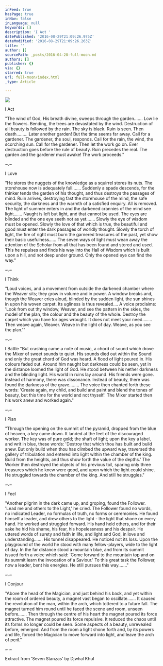 ```yaml
---
inFeed: true
hasPage: true
inNav: false
inLanguage: null
keywords: []
description: 'I Act '
datePublished: '2016-08-29T21:09:26.975Z'
dateModified: '2016-08-29T21:09:26.263Z'
title: ''
author: []
sourcePath: _posts/2016-04-28-full-moon.md
authors: []
publisher: {}
via: {}
starred: true
url: full-moon/index.html
_type: Article

---
```

![](https://the-grid-user-content.s3-us-west-2.amazonaws.com/f0db5bce-3260-4baa-bb07-24c17c831e76.jpg)

I Act 

"The wind of God, His breath divine, sweeps through the garden....... Low lie the flowers. Bending, the trees are devastated by the wind. Destruction of all beauty is followed by the rain. The sky is black. Ruin is seen. Then death......... Later another garden! But the time seems far away. Call for a gardener. The gardener, the soul, responds. Call for the rain, the wind, the scorching sun. Call for the gardener. Then let the work go on. Ever destruction goes before the rule of beauty. Ruin precedes the real. The garden and the gardener must awake! The work proceeds." 

~.~ 

I Love 

"He stores the nuggets of the knowledge as a squirrel stores its nuts. The storehouse now is adequately full....... Suddenly a spade descends, for the thinker tends the garden of his thought, and thus destroys the passages of mind. Ruin arrives, destroying fast the storehouse of the mind, the safe security, the darkness and the warmth of a satisfied enquiry. All is removed. The light of summer enters in and the darkened crannies of the mind see light....... Naught is left but light, and that cannot be used. The eyes are blinded and the one eye seeth not as yet....... Slowly the eye of wisdom must be opened. Slowly the love of that which is true, the beautiful and good must enter the dark passages of worldly thought. Slowly the torch of light, the fire of right must burn the garnered treasures of the past, yet show their basic usefulness...... The seven ways of light must wean away the attention of the Scholar from all that has been found and stored and used. This he repulses and finds his way into the Hall of Wisdom which is built upon a hill, and not deep under ground. Only the opened eye can find the way." 

~.~ 

I Think 

"Loud voices, and a movement from outside the darkened chamber where the Weaver sits; they grow in volume and in power. A window breaks and, though the Weaver cries aloud, blinded by the sudden light, the sun shines in upon his woven carpet. Its ugliness is thus revealed.... A voice proclaims: 'Look from out thy window, Weaver, and see the pattern in the skies, the model of the plan, the colour and the beauty of the whole. Destroy the carpet which you have for ages wrought. It does not meet your need........ Then weave again, Weaver. Weave in the light of day. Weave, as you see the plan.'" 

~.~ 

I Battle "But crashing came a note of music, a chord of sound which drove the Mixer of sweet sounds to quiet. His sounds died out within the Sound and only the great chord of God was heard. A flood of light poured in. His colours faded out. Around him naught but darkness could be seen, yet in the distance loomed the light of God. He stood between his nether darkness and the blinding light. His world in ruins lay around. His friends were gone. Instead of harmony, there was dissonance. Instead of beauty, there was found the darkness of the grave........ The voice then chanted forth these words: 'Create again, my child, and build and paint and blend the tones of beauty, but this time for the world and not thyself.' The Mixer started then his work anew and worked again." 

~.~ 

I Plan 

"Through the opening on the summit of the pyramid, dropped from the blue of heaven, a key came down. It landed at the feet of the discouraged worker. The key was of pure gold; the shaft of light; upon the key a label, and writ in blue, these words: 'Destroy that which thou has built and build anew. But only build when thou has climbed the upward way, traversed the gallery of tribulation and entered into light within the chamber of the king. Build from the heights, and thus show forth the value of the depths.' The Worker then destroyed the objects of his previous toil, sparing only three treasures which he knew were good, and upon which the light could shine. He struggled towards the chamber of the king. And still he struggles." 

~.~ 

I Feel 

"Another pilgrim in the dark came up, and groping, found the Follower. 'Lead me and others to the Light,' he cried. The Follower found no words, no indicated Leader, no formulas of truth, no forms or ceremonies. He found himself a leader, and drew others to the light - the light that shone on every hand. He worked and struggled forward. His hand held others, and for their sake he hid his shame, his fear, his hopelessness and his despair. He uttered words of surety and faith in life, and light and God, in love and understanding....... His tunnel disappeared. He noticed not its loss. Upon the playground of the world he stood with many fellow-players, wide to the light of day. In the far distance stood a mountain blue, and from its summit issued forth a voice which said: 'Come forward to the mountain top and on its summit learn the invocation of a Saviour.' To this great task the Follower, now a leader, bent his energies. He still pursues this way......." 

~.~ 

I Conjour 

"Above the head of the Magician, and just behind his back, and yet within the room of ordered beauty, a magnet vast began to oscillate....... It caused the revolution of the man, within the arch, which tottered to a future fall. The magnet turned him round until he faced the scene and room, unseen before....... Then through the centre of his heart the magnet poured its force attractive. The magnet poured its force repulsive. It reduced the chaos until its forms no longer could be seen. Some aspects of a beauty, unrevealed before, emerged. And from the room a light shone forth and, by its powers and life, forced the Magician to move forward into light, and leave the arch of peril." 

~ ~

Extract from 'Seven Stanzas' by Djwhal Khul